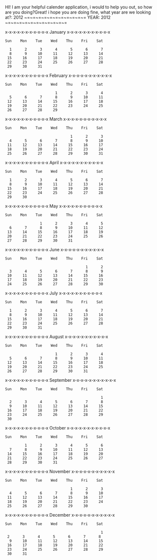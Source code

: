 
HI! I am your helpful calender application, i would to help you out, so how are you doing?Great! i hope you are doing fine, what year are we looking at?: 2012
~=~=~=~=~=~=~=~=~=~=~= YEAR: 2012 ~=~=~=~=~=~=~=~=~=~=~=



x-x-x-x-x-x-x-x-x-x-x January x-x-x-x-x-x-x-x-x-x-x

    Sun    Mon    Tue    Wed    Thu    Fri    Sat

      1      2      3      4      5      6      7
      8      9     10     11     12     13     14
     15     16     17     18     19     20     21
     22     23     24     25     26     27     28
     29     30     31

x-x-x-x-x-x-x-x-x-x-x February x-x-x-x-x-x-x-x-x-x-x

    Sun    Mon    Tue    Wed    Thu    Fri    Sat

                           1      2      3      4
      5      6      7      8      9     10     11
     12     13     14     15     16     17     18
     19     20     21     22     23     24     25
     26     27     28     29

x-x-x-x-x-x-x-x-x-x-x March x-x-x-x-x-x-x-x-x-x-x

    Sun    Mon    Tue    Wed    Thu    Fri    Sat

                                  1      2      3
      4      5      6      7      8      9     10
     11     12     13     14     15     16     17
     18     19     20     21     22     23     24
     25     26     27     28     29     30     31


x-x-x-x-x-x-x-x-x-x-x April x-x-x-x-x-x-x-x-x-x-x

    Sun    Mon    Tue    Wed    Thu    Fri    Sat

      1      2      3      4      5      6      7
      8      9     10     11     12     13     14
     15     16     17     18     19     20     21
     22     23     24     25     26     27     28
     29     30

x-x-x-x-x-x-x-x-x-x-x May x-x-x-x-x-x-x-x-x-x-x

    Sun    Mon    Tue    Wed    Thu    Fri    Sat

                    1      2      3      4      5
      6      7      8      9     10     11     12
     13     14     15     16     17     18     19
     20     21     22     23     24     25     26
     27     28     29     30     31

x-x-x-x-x-x-x-x-x-x-x June x-x-x-x-x-x-x-x-x-x-x

    Sun    Mon    Tue    Wed    Thu    Fri    Sat

                                         1      2
      3      4      5      6      7      8      9
     10     11     12     13     14     15     16
     17     18     19     20     21     22     23
     24     25     26     27     28     29     30


x-x-x-x-x-x-x-x-x-x-x July x-x-x-x-x-x-x-x-x-x-x

    Sun    Mon    Tue    Wed    Thu    Fri    Sat

      1      2      3      4      5      6      7
      8      9     10     11     12     13     14
     15     16     17     18     19     20     21
     22     23     24     25     26     27     28
     29     30     31

x-x-x-x-x-x-x-x-x-x-x August x-x-x-x-x-x-x-x-x-x-x

    Sun    Mon    Tue    Wed    Thu    Fri    Sat

                           1      2      3      4
      5      6      7      8      9     10     11
     12     13     14     15     16     17     18
     19     20     21     22     23     24     25
     26     27     28     29     30     31

x-x-x-x-x-x-x-x-x-x-x September x-x-x-x-x-x-x-x-x-x-x

    Sun    Mon    Tue    Wed    Thu    Fri    Sat

                                                1
      2      3      4      5      6      7      8
      9     10     11     12     13     14     15
     16     17     18     19     20     21     22
     23     24     25     26     27     28     29
     30

x-x-x-x-x-x-x-x-x-x-x October x-x-x-x-x-x-x-x-x-x-x

    Sun    Mon    Tue    Wed    Thu    Fri    Sat

             1      2      3      4      5      6
      7      8      9     10     11     12     13
     14     15     16     17     18     19     20
     21     22     23     24     25     26     27
     28     29     30     31

x-x-x-x-x-x-x-x-x-x-x November x-x-x-x-x-x-x-x-x-x-x

    Sun    Mon    Tue    Wed    Thu    Fri    Sat

                                  1      2      3
      4      5      6      7      8      9     10
     11     12     13     14     15     16     17
     18     19     20     21     22     23     24
     25     26     27     28     29     30

x-x-x-x-x-x-x-x-x-x-x December x-x-x-x-x-x-x-x-x-x-x

    Sun    Mon    Tue    Wed    Thu    Fri    Sat

                                                1
     2      3      4      5      6      7      8
      9     10     11     12     13     14     15
     16     17     18     19     20     21     22
     23     24     25     26     27     28     29
     30     31
